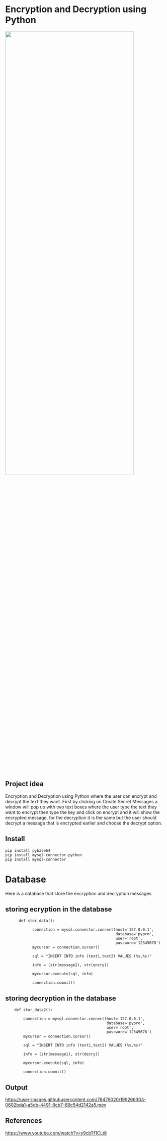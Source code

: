# Encryption and Decryption using Python
<img src="https://user-images.githubusercontent.com/78479020/199277605-114c381a-cd70-46ff-a1cd-b65da9a62fbf.png" width=90% height=60%>

## Project idea
Encryption and Decryption using Python where the user can encrypt and decrypt the text they want. First by clicking on Create Secret Messages a window will pop up with two text boxes where the user type the text they want to encrypt then type the key and click on encrypt and it will show the encrypted message, for the decryption it is the same but the user should decrypt a message that is encrypted earlier and choose the decrypt option. 

## Install 
```
pip install pybase64
pip install mysql-connector-python
pip install mysql-connector
```
# Database
Here is a database that store the encryption and decryption messages
## storing ecryption in the database 
```
      def stor_data():

            connection = mysql.connector.connect(host='127.0.0.1',
                                                 database='pypro',
                                                 user='root',
                                                 password='12345678')
            mycursor = connection.cursor()

            sql = "INSERT INTO info (text1,text2) VALUES (%s,%s)"

            info = (str(message2), str(encry))

            mycursor.execute(sql, info)

            connection.commit()

```
## storing decryption in the database 
        def stor_data2():

            connection = mysql.connector.connect(host='127.0.0.1',
                                                 database='pypro',
                                                 user='root',
                                                 password='12345678')
            mycursor = connection.cursor()

            sql = "INSERT INTO info (text1,text2) VALUES (%s,%s)"

            info = (str(message1), str(decry))

            mycursor.execute(sql, info)

            connection.commit()
           
            
## Output 


https://user-images.githubusercontent.com/78479020/199266304-0602bda1-a5db-4491-8cb7-89c54d2142a5.mov


## References 
https://www.youtube.com/watch?v=y9cbTf1CLt8
